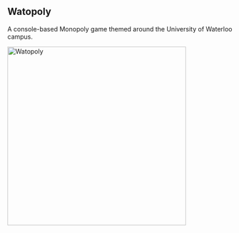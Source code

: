 ## Watopoly

A console-based Monopoly game themed around the University of Waterloo campus.

<img src="/images/board.jpg" alt="Watopoly" width="400"/>

